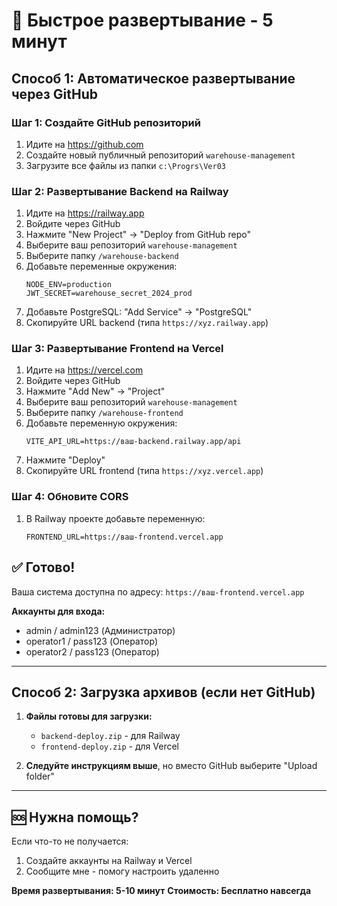 # 🚀 Быстрое развертывание - 5 минут

## Способ 1: Автоматическое развертывание через GitHub

### Шаг 1: Создайте GitHub репозиторий
1. Идите на https://github.com
2. Создайте новый публичный репозиторий `warehouse-management`
3. Загрузите все файлы из папки `c:\Progrs\Ver03`

### Шаг 2: Развертывание Backend на Railway
1. Идите на https://railway.app
2. Войдите через GitHub
3. Нажмите "New Project" → "Deploy from GitHub repo"
4. Выберите ваш репозиторий `warehouse-management`
5. Выберите папку `/warehouse-backend`
6. Добавьте переменные окружения:
   ```
   NODE_ENV=production
   JWT_SECRET=warehouse_secret_2024_prod
   ```
7. Добавьте PostgreSQL: "Add Service" → "PostgreSQL"
8. Скопируйте URL backend (типа `https://xyz.railway.app`)

### Шаг 3: Развертывание Frontend на Vercel
1. Идите на https://vercel.com
2. Войдите через GitHub
3. Нажмите "Add New" → "Project"
4. Выберите ваш репозиторий `warehouse-management`
5. Выберите папку `/warehouse-frontend`
6. Добавьте переменную окружения:
   ```
   VITE_API_URL=https://ваш-backend.railway.app/api
   ```
7. Нажмите "Deploy"
8. Скопируйте URL frontend (типа `https://xyz.vercel.app`)

### Шаг 4: Обновите CORS
1. В Railway проекте добавьте переменную:
   ```
   FRONTEND_URL=https://ваш-frontend.vercel.app
   ```

## ✅ Готово!

Ваша система доступна по адресу: `https://ваш-frontend.vercel.app`

**Аккаунты для входа:**
- admin / admin123 (Администратор)
- operator1 / pass123 (Оператор)
- operator2 / pass123 (Оператор)

---

## Способ 2: Загрузка архивов (если нет GitHub)

1. **Файлы готовы для загрузки:**
   - `backend-deploy.zip` - для Railway
   - `frontend-deploy.zip` - для Vercel

2. **Следуйте инструкциям выше**, но вместо GitHub выберите "Upload folder"

---

## 🆘 Нужна помощь?

Если что-то не получается:
1. Создайте аккаунты на Railway и Vercel
2. Сообщите мне - помогу настроить удаленно

**Время развертывания: 5-10 минут**
**Стоимость: Бесплатно навсегда**